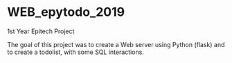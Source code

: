 # WEB_epytodo_2019
1st Year Epitech Project


The goal of this project was to create a Web server using Python (flask) and to create a todolist, with some SQL interactions.
